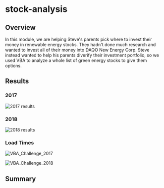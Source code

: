 # stock-analysis

## Overview

In this module, we are helping Steve's parents pick where to invest their money in renewable energy stocks. They hadn't done much research and wanted to invest all of their money into DAQO New Energy Corp. Steve instead wanted to help his parents diverify their investment portfolio, so we used VBA to analyze a whole list of green energy stocks to give them options. 

## Results

### 2017

![2017 results](https://user-images.githubusercontent.com/100237685/188791897-1ccb6c50-aca7-49fe-aa85-50e180074612.png)


### 2018

![2018 results](https://user-images.githubusercontent.com/100237685/188791914-7f641a0a-caeb-4ae0-9f7a-36466c923af0.png)


### Load Times

![VBA_Challenge_2017](https://user-images.githubusercontent.com/100237685/188791957-272bfb5c-218f-4b7e-9c68-e1ac22144949.png)

![VBA_Challenge_2018](https://user-images.githubusercontent.com/100237685/188791966-55e29f5e-a0b8-45fb-8623-9632b5a86954.png)



## Summary
